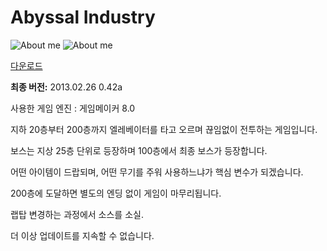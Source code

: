 # Abyssal Industry

<img alt="About me" src="https://img.shields.io/badge/Contents-Partially Missing-yellow.svg"> <img alt="About me" src="https://img.shields.io/badge/Source Code-Lost-red.svg">

[다운로드](https://github.com/escaco95/ARCODA-Choismind/blob/main/Hobby%20Abyssal%20Industry/Abyssal%20Industry%20Installation%20Wizard.exe)

**최종 버전:** 2013.02.26 0.42a

사용한 게임 엔진 : 게임메이커 8.0

지하 20층부터 200층까지 엘레베이터를 타고 오르며 끊임없이 전투하는 게임입니다.

보스는 지상 25층 단위로 등장하며 100층에서 최종 보스가 등장합니다.

어떤 아이템이 드랍되며, 어떤 무기를 주워 사용하느냐가 핵심 변수가 되겠습니다.

200층에 도달하면 별도의 엔딩 없이 게임이 마무리됩니다.

랩탑 변경하는 과정에서 소스를 소실.

더 이상 업데이트를 지속할 수 없습니다.
